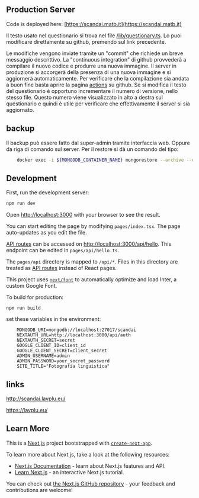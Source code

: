 ## Production Server

Code is deployed here: [https://scandai.matb.it](https://scandai.matb.it)

Il testo usato nel questionario si trova nel file [/lib/questionary.ts](https://github.com/paolini/scandai/blob/develop/lib/questionary.ts).
Lo puoi modificare direttamente su github, premendo sul link precedente.

Le modifiche vengono inviate tramite un "commit" che richiede un breve messaggio descrittivo. La "continuous integration" di github provvederà a compilare il nuovo codice e produrre una nuova immagine. Il server in produzione si accorgerà della presenza di una nuova immagine e si aggiornerà automaticamente. Per verificare che la compilazione sia andata a buon fine 
basta aprire la pagina [actions](https://github.com/paolini/scandai/actions) su github. 
Se si modifica il testo del questionario è opportuno incrementare il numero 
di versione, nello stesso file. Questo numero viene visualizzato in alto a destra sul questionario e quindi è utile per verificare che effettivamente 
il server si sia aggiornato.

## backup

Il backup può essere fatto dal super-admin tramite interfaccia web. Oppure da riga di comando sul server. Per il restore si dà un comando del tipo:
```bash
    docker exec -i ${MONGODB_CONTAINER_NAME} mongorestore --archive --drop < ${BACKUP_FILENAME}
```

## Development

First, run the development server:

```bash
npm run dev
```

Open [http://localhost:3000](http://localhost:3000) with your browser to see the result.

You can start editing the page by modifying `pages/index.tsx`. The page auto-updates as you edit the file.

[API routes](https://nextjs.org/docs/api-routes/introduction) can be accessed on [http://localhost:3000/api/hello](http://localhost:3000/api/hello). This endpoint can be edited in `pages/api/hello.ts`.

The `pages/api` directory is mapped to `/api/*`. Files in this directory are treated as [API routes](https://nextjs.org/docs/api-routes/introduction) instead of React pages.

This project uses [`next/font`](https://nextjs.org/docs/basic-features/font-optimization) to automatically optimize and load Inter, a custom Google Font.

To build for production:

```
npm run build
```

set these variables in the environment:

```
    MONGODB_URI=mongodb://localhost:27017/scandai
    NEXTAUTH_URL=http://localhost:3000/api/auth 
    NEXTAUTH_SECRET=secret
    GOOGLE_CLIENT_ID=client_id
    GOOGLE_CLIENT_SECRET=client_secret
    ADMIN_USERNAME=admin
    ADMIN_PASSWORD=your_secret_password
    SITE_TITLE="Fotografia linguistica"
```

## links

http://scandai.lavplu.eu/

https://lavplu.eu/

## Learn More

This is a [Next.js](https://nextjs.org/) project bootstrapped with [`create-next-app`](https://github.com/vercel/next.js/tree/canary/packages/create-next-app).

To learn more about Next.js, take a look at the following resources:

- [Next.js Documentation](https://nextjs.org/docs) - learn about Next.js features and API.
- [Learn Next.js](https://nextjs.org/learn) - an interactive Next.js tutorial.

You can check out [the Next.js GitHub repository](https://github.com/vercel/next.js/) - your feedback and contributions are welcome!

